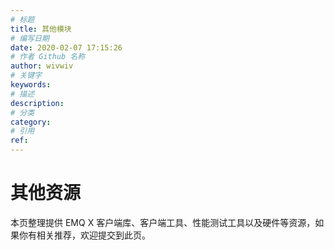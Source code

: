 ```yaml
---
# 标题
title: 其他模块
# 编写日期
date: 2020-02-07 17:15:26
# 作者 Github 名称
author: wivwiv
# 关键字
keywords:
# 描述
description:
# 分类
category:
# 引用
ref:
---
```


# 其他资源

本页整理提供 EMQ X 客户端库、客户端工具、性能测试工具以及硬件等资源，如果你有相关推荐，欢迎提交到此页。

<Resource />
